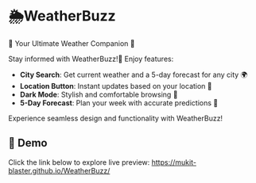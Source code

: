 
# 🌦️WeatherBuzz

🌟 Your Ultimate Weather Companion 🌟

Stay informed with WeatherBuzz!🌟 Enjoy features:

- **City Search**: Get current weather and a 5-day forecast for any city 🌍
- **Location Button**: Instant updates based on your location 📍
- **Dark Mode**: Stylish and comfortable browsing 🌙
- **5-Day Forecast**: Plan your week with accurate predictions 📅
  
Experience seamless design and functionality with WeatherBuzz!


## 🔗 Demo
Click the link below to explore live preview:
https://mukit-blaster.github.io/WeatherBuzz/
